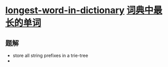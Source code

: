 # [longest-word-in-dictionary](https://leetcode.com/problems/longest-word-in-dictionary) [词典中最长的单词](https://leetcode-cn.com/problems/longest-word-in-dictionary)

## 题解
* store all string prefixes in a trie-tree
* 
